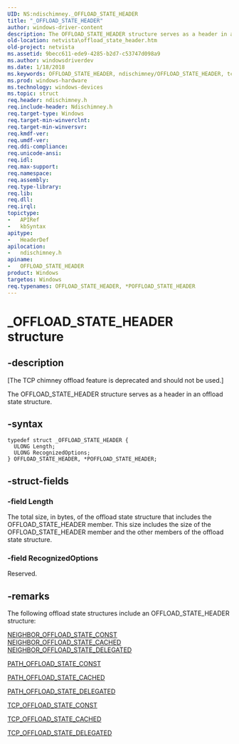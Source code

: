 ```yaml
---
UID: NS:ndischimney._OFFLOAD_STATE_HEADER
title: "_OFFLOAD_STATE_HEADER"
author: windows-driver-content
description: The OFFLOAD_STATE_HEADER structure serves as a header in an offload state structure.
old-location: netvista\offload_state_header.htm
old-project: netvista
ms.assetid: 9becc611-ede9-4285-b2d7-c53747d098a9
ms.author: windowsdriverdev
ms.date: 1/18/2018
ms.keywords: OFFLOAD_STATE_HEADER, ndischimney/OFFLOAD_STATE_HEADER, tcp_chim_struct_83829bba-2901-4b98-ba4a-4ca2fe20fc25.xml, _OFFLOAD_STATE_HEADER, OFFLOAD_STATE_HEADER structure [Network Drivers Starting with Windows Vista], ndischimney/POFFLOAD_STATE_HEADER, POFFLOAD_STATE_HEADER, POFFLOAD_STATE_HEADER structure pointer [Network Drivers Starting with Windows Vista], *POFFLOAD_STATE_HEADER, netvista.offload_state_header
ms.prod: windows-hardware
ms.technology: windows-devices
ms.topic: struct
req.header: ndischimney.h
req.include-header: Ndischimney.h
req.target-type: Windows
req.target-min-winverclnt: 
req.target-min-winversvr: 
req.kmdf-ver: 
req.umdf-ver: 
req.ddi-compliance: 
req.unicode-ansi: 
req.idl: 
req.max-support: 
req.namespace: 
req.assembly: 
req.type-library: 
req.lib: 
req.dll: 
req.irql: 
topictype:
-	APIRef
-	kbSyntax
apitype:
-	HeaderDef
apilocation:
-	ndischimney.h
apiname:
-	OFFLOAD_STATE_HEADER
product: Windows
targetos: Windows
req.typenames: OFFLOAD_STATE_HEADER, *POFFLOAD_STATE_HEADER
---
```


# _OFFLOAD_STATE_HEADER structure


## -description


<p class="CCE_Message">[The TCP chimney offload feature is deprecated and should not be used.]

The OFFLOAD_STATE_HEADER structure serves as a header in an offload state structure.


## -syntax


````
typedef struct _OFFLOAD_STATE_HEADER {
  ULONG Length;
  ULONG RecognizedOptions;
} OFFLOAD_STATE_HEADER, *POFFLOAD_STATE_HEADER;
````


## -struct-fields




### -field Length

The total size, in bytes, of the offload state structure that includes the OFFLOAD_STATE_HEADER
     member. This size includes the size of the OFFLOAD_STATE_HEADER member and the other members of the
     offload state structure.


### -field RecognizedOptions

Reserved.


## -remarks


The following offload state structures include an OFFLOAD_STATE_HEADER structure:


<a href="..\ndischimney\ns-ndischimney-_neighbor_offload_state_const.md">
       NEIGHBOR_OFFLOAD_STATE_CONST</a>



<a href="..\ndischimney\ns-ndischimney-_neighbor_offload_state_cached.md">
       NEIGHBOR_OFFLOAD_STATE_CACHED</a>



<a href="..\ndischimney\ns-ndischimney-_neighbor_offload_state_delegated.md">
       NEIGHBOR_OFFLOAD_STATE_DELEGATED</a>



<a href="..\ndischimney\ns-ndischimney-_path_offload_state_const.md">PATH_OFFLOAD_STATE_CONST</a>



<a href="..\ndischimney\ns-ndischimney-_path_offload_state_cached.md">PATH_OFFLOAD_STATE_CACHED</a>



<a href="..\ndischimney\ns-ndischimney-_path_offload_state_delegated.md">
       PATH_OFFLOAD_STATE_DELEGATED</a>



<a href="..\ndischimney\ns-ndischimney-_tcp_offload_state_const.md">TCP_OFFLOAD_STATE_CONST</a>



<a href="..\ndischimney\ns-ndischimney-_tcp_offload_state_cached.md">TCP_OFFLOAD_STATE_CACHED</a>



<a href="..\ndischimney\ns-ndischimney-_tcp_offload_state_delegated.md">TCP_OFFLOAD_STATE_DELEGATED</a>



